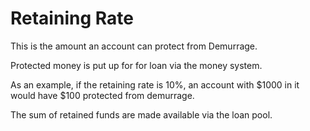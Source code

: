 # Retaining Rate



This is the amount an account can protect from Demurrage.


Protected money is put up for for loan via the money system.

As an example, if the retaining rate is 10%, an account with $1000 in it would have $100 protected from demurrage.

The sum of retained funds are made available via the loan pool.
